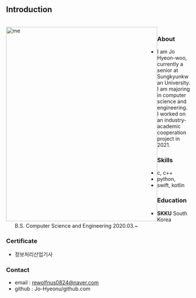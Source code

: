 
## Introduction

<br>
<img src = "조현우.JPG" width = 413px height = 531px title = "me" align = 'left'/>



### About

+ I am Jo Hyeon-woo, currently a senior at Sungkyunkwan University.
  <br>I am majoring in computer science and engineering.
  <br> I worked on an industry-academic cooperation project in 2021.
  
### Skills
+ c, c++
+ python, 
+ swift, kotlin

### Education
+ **SKKU** South Korea
  <br/>
  B.S. Computer Science and Engineering 2020.03.~

### Certificate
+ 정보처리산업기사

### Contact

+ email : rewolfnus0824@naver.com
+ github : Jo-Hyeonu/github.com

